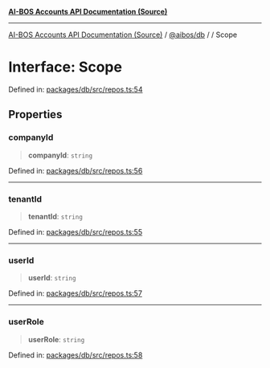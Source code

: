 [**AI-BOS Accounts API Documentation (Source)**](../../../README.md)

***

[AI-BOS Accounts API Documentation (Source)](../../../README.md) / [@aibos/db](../README.md) / [](../README.md) / Scope

# Interface: Scope

Defined in: [packages/db/src/repos.ts:54](https://github.com/pohlai88/accounts/blob/48103fb36d28b2b9bfb33472b6de2f719773cde9/packages/db/src/repos.ts#L54)

## Properties

### companyId

> **companyId**: `string`

Defined in: [packages/db/src/repos.ts:56](https://github.com/pohlai88/accounts/blob/48103fb36d28b2b9bfb33472b6de2f719773cde9/packages/db/src/repos.ts#L56)

***

### tenantId

> **tenantId**: `string`

Defined in: [packages/db/src/repos.ts:55](https://github.com/pohlai88/accounts/blob/48103fb36d28b2b9bfb33472b6de2f719773cde9/packages/db/src/repos.ts#L55)

***

### userId

> **userId**: `string`

Defined in: [packages/db/src/repos.ts:57](https://github.com/pohlai88/accounts/blob/48103fb36d28b2b9bfb33472b6de2f719773cde9/packages/db/src/repos.ts#L57)

***

### userRole

> **userRole**: `string`

Defined in: [packages/db/src/repos.ts:58](https://github.com/pohlai88/accounts/blob/48103fb36d28b2b9bfb33472b6de2f719773cde9/packages/db/src/repos.ts#L58)
